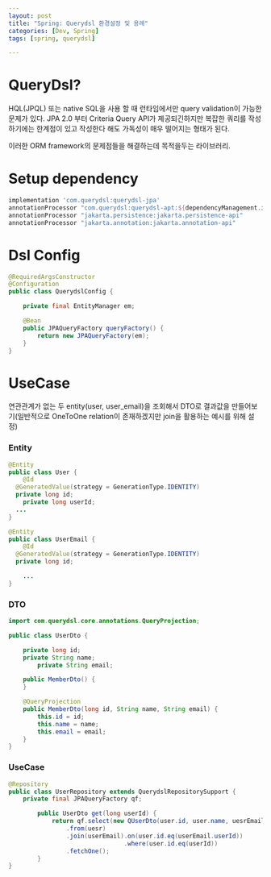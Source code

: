 ```yaml
---
layout: post
title: "Spring: Querydsl 환경설정 및 용례"
categories: [Dev, Spring]
tags: [spring, querydsl]

---
```


# QueryDsl?

HQL(JPQL) 또는 native SQL을 사용 할 때 런타임에서만 query validation이 가능한 문제가 있다. JPA 2.0 부터 Criteria Query API가 제공되긴하지만 복잡한 쿼리를 작성하기에는 한계점이 있고 작성한다 해도 가독성이 매우 떨어지는 형태가 된다.

이러한 ORM framework의 문제점들을 해결하는데 목적을두는 라이브러리.

# Setup dependency

```gradle
implementation 'com.querydsl:querydsl-jpa'
annotationProcessor "com.querydsl:querydsl-apt:${dependencyManagement.importedProperties['querydsl.version']}:jpa"
annotationProcessor "jakarta.persistence:jakarta.persistence-api"
annotationProcessor "jakarta.annotation:jakarta.annotation-api"
```

# Dsl Config

```java
@RequiredArgsConstructor
@Configuration
public class QuerydslConfig {

    private final EntityManager em;

    @Bean
    public JPAQueryFactory queryFactory() {
        return new JPAQueryFactory(em);
    }
}
```

# UseCase

연관관계가 없는 두 entity(user, user_email)을 조회해서 DTO로 결과값을 만들어보기(일반적으로 OneToOne relation이 존재하겠지만 join을 활용하는 예시를 위해 설정)

### Entity

```java
@Entity
public class User {
	@Id
  @GeneratedValue(strategy = GenerationType.IDENTITY)
  private long id;
	private long userId;
  ...
}

@Entity
public class UserEmail {
	@Id
  @GeneratedValue(strategy = GenerationType.IDENTITY)
  private long id;

	...
}
```

### DTO

```java
import com.querydsl.core.annotations.QueryProjection;

public class UserDto {

    private long id;
    private String name;
		private String email;

    public MemberDto() {
    }

    @QueryProjection
    public MemberDto(long id, String name, String email) {
        this.id = id;
        this.name = name;
        this.email = email;
    }
}
```

### UseCase

```java
@Repository
public class UserRepository extends QuerydslRepositorySupport {
    private final JPAQueryFactory qf;

		public UserDto get(long userId) {
			return qf.select(new QUserDto(user.id, user.name, uesrEmail.email))
                .from(uesr)
                .join(userEmail).on(user.id.eq(userEmail.userId))
								.where(user.id.eq(userId))
                .fetchOne();
		}
}
```
